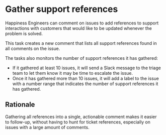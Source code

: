 # Gather support references

Happiness Engineers can comment on issues to add references to support interactions with customers that would like to be updated whenever the problem is solved.

This task creates a new comment that lists all support references found in all comments on the issue.

The tasks also monitors the number of support references it has gathered:

- If it gathered at least 10 issues, it will send a Slack message to the triage team to let them know it may be time to escalate the issue.
- Once it has gathered more than 10 issues, it will add a label to the issue with a number range that indicates the number of support references it has gathered.

## Rationale

Gathering all references into a single, actionable comment makes it easier to follow-up, without having to hunt for ticket references, especially on issues with a large amount of comments.
